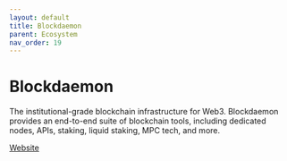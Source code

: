```yaml
---
layout: default
title: Blockdaemon
parent: Ecosystem
nav_order: 19
---
```

# Blockdaemon

The institutional-grade blockchain infrastructure for Web3. Blockdaemon provides an end-to-end suite of blockchain tools, including dedicated nodes, APIs, staking, liquid staking, MPC tech, and more.

[Website](https://blockdaemon.com)